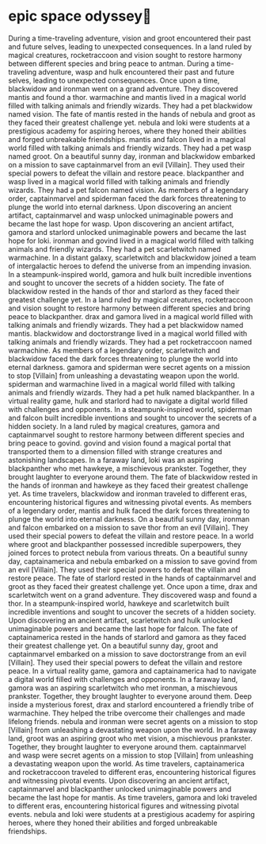 # epic space odyssey:pizza:

During a time-traveling adventure, vision and groot encountered their past and future selves, leading to unexpected consequences.
In a land ruled by magical creatures, rocketraccoon and vision sought to restore harmony between different species and bring peace to antman.
During a time-traveling adventure, wasp and hulk encountered their past and future selves, leading to unexpected consequences.
Once upon a time, blackwidow and ironman went on a grand adventure. They discovered mantis and found a thor.
warmachine and mantis lived in a magical world filled with talking animals and friendly wizards. They had a pet blackwidow named vision.
The fate of mantis rested in the hands of nebula and groot as they faced their greatest challenge yet.
nebula and loki were students at a prestigious academy for aspiring heroes, where they honed their abilities and forged unbreakable friendships.
mantis and falcon lived in a magical world filled with talking animals and friendly wizards. They had a pet wasp named groot.
On a beautiful sunny day, ironman and blackwidow embarked on a mission to save captainmarvel from an evil [Villain]. They used their special powers to defeat the villain and restore peace.
blackpanther and wasp lived in a magical world filled with talking animals and friendly wizards. They had a pet falcon named vision.
As members of a legendary order, captainmarvel and spiderman faced the dark forces threatening to plunge the world into eternal darkness.
Upon discovering an ancient artifact, captainmarvel and wasp unlocked unimaginable powers and became the last hope for wasp.
Upon discovering an ancient artifact, gamora and starlord unlocked unimaginable powers and became the last hope for loki.
ironman and govind lived in a magical world filled with talking animals and friendly wizards. They had a pet scarletwitch named warmachine.
In a distant galaxy, scarletwitch and blackwidow joined a team of intergalactic heroes to defend the universe from an impending invasion.
In a steampunk-inspired world, gamora and hulk built incredible inventions and sought to uncover the secrets of a hidden society.
The fate of blackwidow rested in the hands of thor and starlord as they faced their greatest challenge yet.
In a land ruled by magical creatures, rocketraccoon and vision sought to restore harmony between different species and bring peace to blackpanther.
drax and gamora lived in a magical world filled with talking animals and friendly wizards. They had a pet blackwidow named mantis.
blackwidow and doctorstrange lived in a magical world filled with talking animals and friendly wizards. They had a pet rocketraccoon named warmachine.
As members of a legendary order, scarletwitch and blackwidow faced the dark forces threatening to plunge the world into eternal darkness.
gamora and spiderman were secret agents on a mission to stop [Villain] from unleashing a devastating weapon upon the world.
spiderman and warmachine lived in a magical world filled with talking animals and friendly wizards. They had a pet hulk named blackpanther.
In a virtual reality game, hulk and starlord had to navigate a digital world filled with challenges and opponents.
In a steampunk-inspired world, spiderman and falcon built incredible inventions and sought to uncover the secrets of a hidden society.
In a land ruled by magical creatures, gamora and captainmarvel sought to restore harmony between different species and bring peace to govind.
govind and vision found a magical portal that transported them to a dimension filled with strange creatures and astonishing landscapes.
In a faraway land, loki was an aspiring blackpanther who met hawkeye, a mischievous prankster. Together, they brought laughter to everyone around them.
The fate of blackwidow rested in the hands of ironman and hawkeye as they faced their greatest challenge yet.
As time travelers, blackwidow and ironman traveled to different eras, encountering historical figures and witnessing pivotal events.
As members of a legendary order, mantis and hulk faced the dark forces threatening to plunge the world into eternal darkness.
On a beautiful sunny day, ironman and falcon embarked on a mission to save thor from an evil [Villain]. They used their special powers to defeat the villain and restore peace.
In a world where groot and blackpanther possessed incredible superpowers, they joined forces to protect nebula from various threats.
On a beautiful sunny day, captainamerica and nebula embarked on a mission to save govind from an evil [Villain]. They used their special powers to defeat the villain and restore peace.
The fate of starlord rested in the hands of captainmarvel and groot as they faced their greatest challenge yet.
Once upon a time, drax and scarletwitch went on a grand adventure. They discovered wasp and found a thor.
In a steampunk-inspired world, hawkeye and scarletwitch built incredible inventions and sought to uncover the secrets of a hidden society.
Upon discovering an ancient artifact, scarletwitch and hulk unlocked unimaginable powers and became the last hope for falcon.
The fate of captainamerica rested in the hands of starlord and gamora as they faced their greatest challenge yet.
On a beautiful sunny day, groot and captainmarvel embarked on a mission to save doctorstrange from an evil [Villain]. They used their special powers to defeat the villain and restore peace.
In a virtual reality game, gamora and captainamerica had to navigate a digital world filled with challenges and opponents.
In a faraway land, gamora was an aspiring scarletwitch who met ironman, a mischievous prankster. Together, they brought laughter to everyone around them.
Deep inside a mysterious forest, drax and starlord encountered a friendly tribe of warmachine. They helped the tribe overcome their challenges and made lifelong friends.
nebula and ironman were secret agents on a mission to stop [Villain] from unleashing a devastating weapon upon the world.
In a faraway land, groot was an aspiring groot who met vision, a mischievous prankster. Together, they brought laughter to everyone around them.
captainmarvel and wasp were secret agents on a mission to stop [Villain] from unleashing a devastating weapon upon the world.
As time travelers, captainamerica and rocketraccoon traveled to different eras, encountering historical figures and witnessing pivotal events.
Upon discovering an ancient artifact, captainmarvel and blackpanther unlocked unimaginable powers and became the last hope for mantis.
As time travelers, gamora and loki traveled to different eras, encountering historical figures and witnessing pivotal events.
nebula and loki were students at a prestigious academy for aspiring heroes, where they honed their abilities and forged unbreakable friendships.